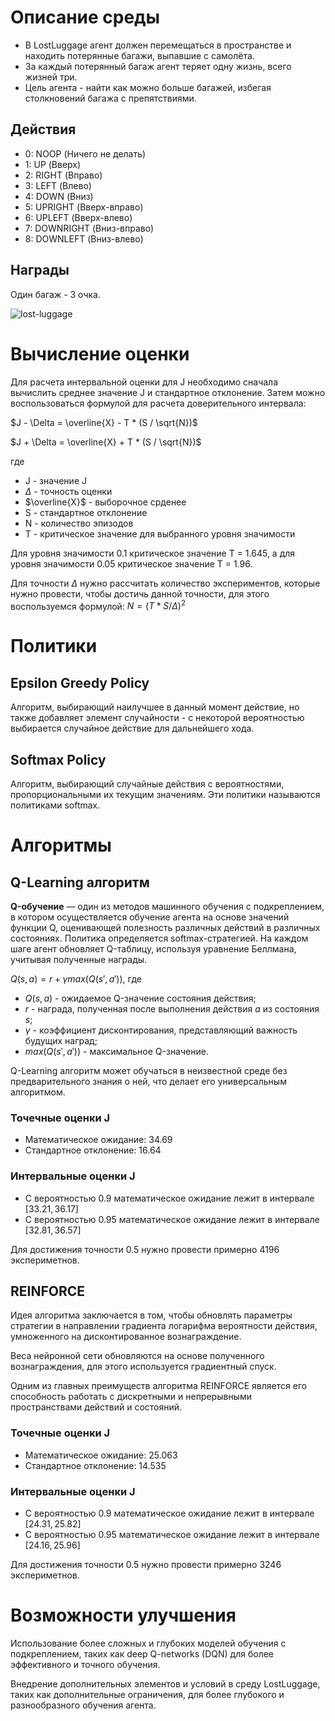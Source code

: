 # **Описание среды**
- В LostLuggage агент должен перемещаться в пространстве и находить потерянные багажи, выпавшие с самолёта.
- За каждый потерянный багаж агент теряет одну жизнь, всего жизней три.
- Цель агента - найти как можно больше багажей, избегая столкновений багажа с препятствиями.

## **Действия**
- 0: NOOP (Ничего не делать)
- 1: UP (Вверх)
- 2: RIGHT (Вправо)
- 3: LEFT (Влево)
- 4: DOWN (Вниз)
- 5: UPRIGHT (Вверх-вправо)
- 6: UPLEFT (Вверх-влево)
- 7: DOWNRIGHT (Вниз-вправо)
- 8: DOWNLEFT (Вниз-влево)

## **Награды**

Один багаж - 3 очка.

![lost-luggage](https://github.com/sotarseniy/project-atari-lost-luggage/blob/main/assets/lost_luggage.gif)

# **Вычисление оценки**

Для расчета интервальной оценки для J необходимо сначала вычислить среднее значение J и стандартное отклонение. Затем можно воспользоваться формулой для расчета доверительного интервала: 

$J - \Delta = \overline{X} - T * (S / \sqrt{N})$

$J + \Delta = \overline{X} + T * (S / \sqrt{N})$

где
- J - значение J
- $\Delta$ - точность оценки
- $\overline{X}$ - выборочное срденее
- S - стандартное отклонение
- N - количество эпизодов
- T - критическое значение для выбранного уровня значимости

Для уровня значимости 0.1 критическое значение T = 1.645, а для уровня значимости 0.05 критическое значение T = 1.96.

Для точности $\Delta$ нужно рассчитать количество экспериментов, которые нужно провести, чтобы достичь данной точности, для этого воспользуемся формулой: $N = (T * S / \Delta) ^ 2$

# **Политики**

## **Epsilon Greedy Policy**

Алгоритм, выбирающий наилучшее в данный момент действие, но также добавляет элемент случайности - с некоторой вероятностью выбирается случайное действие для дальнейшего хода.

## **Softmax Policy**

Алгоритм, выбирающий случайные действия с вероятностями, пропорциональными их текущим значениям. Эти политики называются политиками softmax.

# **Алгоритмы**

## **Q-Learning алгоритм**

**Q-обучение** — один из методов машинного обучения с подкреплением, в котором осуществляется обучение агента на основе значений функции Q, оценивающей полезность различных действий в различных состояниях.
Политика определяется softmax-стратегией. На каждом шаге агент обновляет Q-таблицу, используя уравнение Беллмана, учитывая полученные награды.

$Q(s, a) = r + \gamma max(Q(s', a'))$, где 

- $Q(s, a)$ - ожидаемое Q-значение состояния действия;
- $r$ - награда, полученная после выполнения действия $a$ из состояния $s$;
- $\gamma$ - коэффициент дисконтирования, представляющий важность будущих наград;
- $max(Q(s', a'))$ - максимальное Q-значение.

Q-Learning алгоритм может обучаться в неизвестной среде без предварительного знания о ней, что делает его универсальным алгоритмом.

### **Точечные оценки J**

- Математическое ожидание: $34.69$
- Стандартное отклонение: $16.64$

### **Интервальные оценки J**

- С вероятностью $0.9$ математическое ожидание лежит в интервале $[33.21, 36.17]$
- С вероятностью $0.95$ математическое ожидание лежит в интервале $[32.81, 36.57]$

Для достижения точности 0.5 нужно провести примерно 4196 экспериметнов.

## **REINFORCE**

Идея алгоритма заключается в том, чтобы обновлять параметры стратегии в направлении градиента логарифма вероятности действия, умноженного на дисконтированное вознаграждение.

Веса нейронной сети обновляются на основе полученного вознаграждения, для этого используется градиентный спуск.

Одним из главных преимуществ алгоритма REINFORCE является его способность работать с дискретными и непрерывными пространствами действий и состояний.

### **Точечные оценки J**

- Математическое ожидание: $25.063$
- Стандартное отклонение: $14.535$
  
### **Интервальные оценки J**

- С вероятностью $0.9$ математическое ожидание лежит в интервале $[24.31, 25.82]$
- С вероятностью $0.95$ математическое ожидание лежит в интервале $[24.16, 25.96]$

Для достижения точности 0.5 нужно провести примерно 3246 экспериметнов.


# **Возможности улучшения**

Использование более сложных и глубоких моделей обучения с подкреплением, таких как deep Q-networks (DQN) для более эффективного и точного обучения.

Внедрение дополнительных элементов и условий в среду LostLuggage, таких как дополнительные ограничения, для более глубокого и разнообразного обучения агента.